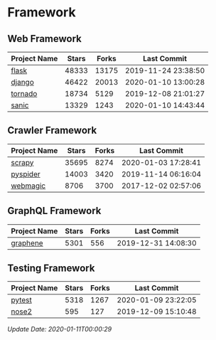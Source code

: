 # Framework

## Web Framework

| Project Name | Stars | Forks | Last Commit |
| ------------ | ----- | ----- | ----------- |
| [flask](https://github.com/pallets/flask) | 48333 | 13175 | 2019-11-24 23:38:50 |
| [django](https://github.com/django/django) | 46422 | 20013 | 2020-01-10 13:00:28 |
| [tornado](https://github.com/tornadoweb/tornado) | 18734 | 5129 | 2019-12-08 21:01:27 |
| [sanic](https://github.com/huge-success/sanic) | 13329 | 1243 | 2020-01-10 14:43:44 |

## Crawler Framework

| Project Name | Stars | Forks | Last Commit |
| ------------ | ----- | ----- | ----------- |
| [scrapy](https://github.com/scrapy/scrapy) | 35695 | 8274 | 2020-01-03 17:28:41 |
| [pyspider](https://github.com/binux/pyspider) | 14003 | 3420 | 2019-11-14 06:16:04 |
| [webmagic](https://github.com/code4craft/webmagic) | 8706 | 3700 | 2017-12-02 02:57:06 |

## GraphQL Framework

| Project Name | Stars | Forks | Last Commit |
| ------------ | ----- | ----- | ----------- |
| [graphene](https://github.com/graphql-python/graphene) | 5301 | 556 | 2019-12-31 14:08:30 |

## Testing Framework

| Project Name | Stars | Forks | Last Commit |
| ------------ | ----- | ----- | ----------- |
| [pytest](https://github.com/pytest-dev/pytest) | 5318 | 1267 | 2020-01-09 23:22:05 |
| [nose2](https://github.com/nose-devs/nose2) | 595 | 127 | 2019-12-09 15:10:48 |

*Update Date: 2020-01-11T00:00:29*